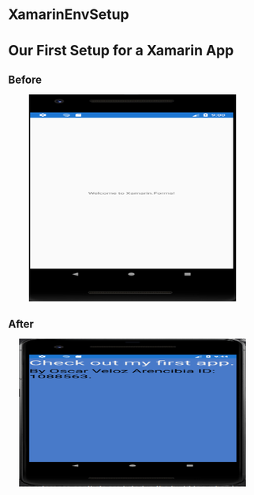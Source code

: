 # XamarinEnvSetup
# Our First Setup for a Xamarin App
## Before

<p align="center">
  <img width="420" height="420" src="https://github.com/Osv04/XamarinEnvSetup/blob/master/Before.png?raw=true">
</p>

## After
<p align="center">
  <img width="460" height="300" src="https://github.com/Osv04/XamarinEnvSetup/blob/master/After.png?raw=true">
</p>
